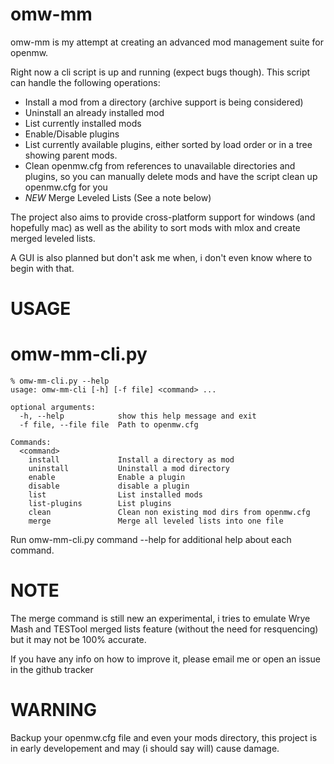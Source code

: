 # omw-mm
omw-mm is my attempt at creating an advanced mod management suite for openmw.

Right now a cli script is up and running (expect bugs though).
This script can handle the following operations:
  - Install a mod from a directory (archive support is being considered)
  - Uninstall an already installed mod
  - List currently installed mods
  - Enable/Disable plugins
  - List currently available plugins, either sorted by load order or in a tree showing parent mods.
  - Clean openmw.cfg from references to unavailable directories and plugins, so you can manually delete mods and have the script clean up openmw.cfg for you
  - *NEW* Merge Leveled Lists (See a note below)

The project also aims to provide cross-platform support for windows (and hopefully mac) as well as the ability to sort mods with mlox and create merged leveled lists.

A GUI is also planned but don't ask me when, i don't even know where to begin with that.
# USAGE

omw-mm-cli.py
================
```
% omw-mm-cli.py --help
usage: omw-mm-cli [-h] [-f file] <command> ...

optional arguments:
  -h, --help            show this help message and exit
  -f file, --file file  Path to openmw.cfg

Commands:
  <command>
    install             Install a directory as mod
    uninstall           Uninstall a mod directory
    enable              Enable a plugin
    disable             disable a plugin
    list                List installed mods
    list-plugins        List plugins
    clean               Clean non existing mod dirs from openmw.cfg
    merge               Merge all leveled lists into one file
```
Run omw-mm-cli.py command --help for additional help about each command.

# NOTE
The merge command is still new an experimental, i tries to emulate Wrye Mash and TESTool merged lists feature (without the need for resquencing) but it may not be 100% accurate.

If you have any info on how to improve it, please email me or open an issue in the github tracker


# WARNING
Backup your openmw.cfg file and even your mods directory, this project is in early developement and may (i should say will) cause damage.
